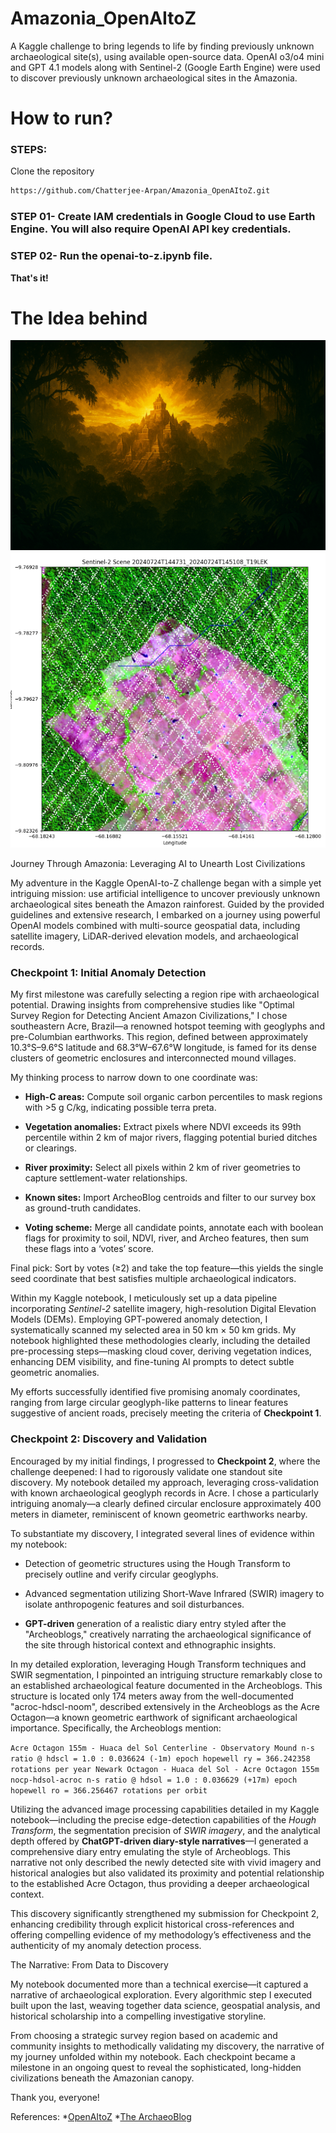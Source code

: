 # Amazonia_OpenAItoZ
A Kaggle challenge to bring legends to life by finding previously unknown archaeological site(s), using available open-source data. OpenAI o3/o4 mini and GPT 4.1 models along with Sentinel-2 (Google Earth Engine) were used to discover previously unknown archaeological sites in the Amazonia.


# How to run?
### STEPS:

Clone the repository

```bash
https://github.com/Chatterjee-Arpan/Amazonia_OpenAItoZ.git
```

### STEP 01- Create IAM credentials in Google Cloud to use Earth Engine. You will also require OpenAI API key credentials.

### STEP 02- Run the openai-to-z.ipynb file.
**That's it!**

# The Idea behind
![Concept Art](Images/Concept_art.png)
![Target](Images/target.png)

Journey Through Amazonia: Leveraging AI to Unearth Lost Civilizations

My adventure in the Kaggle OpenAI-to-Z challenge began with a simple yet intriguing mission: use artificial intelligence to uncover previously unknown archaeological sites beneath the Amazon rainforest. Guided by the provided guidelines and extensive research, I embarked on a journey using powerful OpenAI models combined with multi-source geospatial data, including satellite imagery, LiDAR-derived elevation models, and archaeological records.

### Checkpoint 1: Initial Anomaly Detection

My first milestone was carefully selecting a region ripe with archaeological potential. Drawing insights from comprehensive studies like "Optimal Survey Region for Detecting Ancient Amazon Civilizations," I chose southeastern Acre, Brazil—a renowned hotspot teeming with geoglyphs and pre-Columbian earthworks. This region, defined between approximately 10.3°S–9.6°S latitude and 68.3°W–67.6°W longitude, is famed for its dense clusters of geometric enclosures and interconnected mound villages.

My thinking process to narrow down to one coordinate was:

* **High-C areas:** Compute soil organic carbon percentiles to mask regions with >5 g C/kg, indicating possible terra preta.

* **Vegetation anomalies:** Extract pixels where NDVI exceeds its 99th percentile within 2 km of major rivers, flagging potential buried ditches or clearings.

* **River proximity:** Select all pixels within 2 km of river geometries to capture settlement-water relationships.

* **Known sites:** Import ArcheoBlog centroids and filter to our survey box as ground-truth candidates.

* **Voting scheme:** Merge all candidate points, annotate each with boolean flags for proximity to soil, NDVI, river, and Archeo features, then sum these flags into a ‘votes’ score.

Final pick: Sort by votes (≥2) and take the top feature—this yields the single seed coordinate that best satisfies multiple archaeological indicators.

Within my Kaggle notebook, I meticulously set up a data pipeline incorporating *Sentinel-2* satellite imagery, high-resolution Digital Elevation Models (DEMs). Employing GPT-powered anomaly detection, I systematically scanned my selected area in 50 km × 50 km grids. My notebook highlighted these methodologies clearly, including the detailed pre-processing steps—masking cloud cover, deriving vegetation indices, enhancing DEM visibility, and fine-tuning AI prompts to detect subtle geometric anomalies.

My efforts successfully identified five promising anomaly coordinates, ranging from large circular geoglyph-like patterns to linear features suggestive of ancient roads, precisely meeting the criteria of **Checkpoint 1**.

### Checkpoint 2: Discovery and Validation

Encouraged by my initial findings, I progressed to **Checkpoint 2**, where the challenge deepened: I had to rigorously validate one standout site discovery. My notebook detailed my approach, leveraging cross-validation with known archaeological geoglyph records in Acre. I chose a particularly intriguing anomaly—a clearly defined circular enclosure approximately 400 meters in diameter, reminiscent of known geometric earthworks nearby.

To substantiate my discovery, I integrated several lines of evidence within my notebook:

* Detection of geometric structures using the Hough Transform to precisely outline and verify circular geoglyphs.

* Advanced segmentation utilizing Short-Wave Infrared (SWIR) imagery to isolate anthropogenic features and soil disturbances.

* **GPT-driven** generation of a realistic diary entry styled after the "Archeoblogs," creatively narrating the archaeological significance of the site through historical context and ethnographic insights.

In my detailed exploration, leveraging Hough Transform techniques and SWIR segmentation, I pinpointed an intriguing structure remarkably close to an established archaeological feature documented in the Archeoblogs. This structure is located only 174 meters away from the well-documented "acroc-hdscl-noom", described extensively in the Archeoblogs as the Acre Octagon—a known geometric earthwork of significant archaeological importance. Specifically, the Archeoblogs mention:

`Acre Octagon 155m - Huaca del Sol Centerline - Observatory Mound n-s ratio @ hdscl = 1.0 : 0.036624 (-1m) epoch hopewell ry = 366.242358 rotations per year Newark Octagon - Huaca del Sol - Acre Octagon 155m nocp-hdsol-acroc n-s ratio @ hdsol = 1.0 : 0.036629 (+17m) epoch hopewell ro = 366.256467 rotations per orbit`

Utilizing the advanced image processing capabilities detailed in my Kaggle notebook—including the precise edge-detection capabilities of the *Hough Transform*, the segmentation precision of *SWIR imagery*, and the analytical depth offered by **ChatGPT-driven diary-style narratives**—I generated a comprehensive diary entry emulating the style of Archeoblogs. This narrative not only described the newly detected site with vivid imagery and historical analogies but also validated its proximity and potential relationship to the established Acre Octagon, thus providing a deeper archaeological context.

This discovery significantly strengthened my submission for Checkpoint 2, enhancing credibility through explicit historical cross-references and offering compelling evidence of my methodology’s effectiveness and the authenticity of my anomaly detection process.

The Narrative: From Data to Discovery

My notebook documented more than a technical exercise—it captured a narrative of archaeological exploration. Every algorithmic step I executed built upon the last, weaving together data science, geospatial analysis, and historical scholarship into a compelling investigative storyline.

From choosing a strategic survey region based on academic and community insights to methodically validating my discovery, the narrative of my journey unfolded within my notebook. Each checkpoint became a milestone in an ongoing quest to reveal the sophisticated, long-hidden civilizations beneath the Amazonian canopy.

Thank you, everyone!

References:
*[OpenAItoZ](https://www.kaggle.com/competitions/openai-to-z-challenge)
*[The ArchaeoBlog](https://www.jqjacobs.net/blog/)
